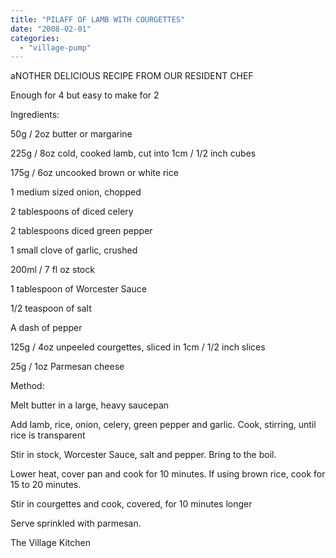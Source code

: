 ```yaml
---
title: "PILAFF OF LAMB WITH COURGETTES"
date: "2008-02-01"
categories: 
  - "village-pump"
---
```


aNOTHER DELICIOUS RECIPE FROM OUR RESIDENT CHEF

Enough for 4 but easy to make for 2

Ingredients:

50g / 2oz butter or margarine

225g / 8oz cold, cooked lamb, cut into 1cm / 1/2 inch cubes

175g / 6oz uncooked brown or white rice

1 medium sized onion, chopped

2 tablespoons of diced celery

2 tablespoons diced green pepper

1 small clove of garlic, crushed

200ml / 7 fl oz stock

1 tablespoon of Worcester Sauce

1/2 teaspoon of salt

A dash of pepper

125g / 4oz unpeeled courgettes, sliced in 1cm / 1/2 inch slices

25g / 1oz Parmesan cheese

Method:

Melt butter in a large, heavy saucepan

Add lamb, rice, onion, celery, green pepper and garlic. Cook, stirring, until rice is transparent

Stir in stock, Worcester Sauce, salt and pepper. Bring to the boil.

Lower heat, cover pan and cook for 10 minutes. If using brown rice, cook for 15 to 20 minutes.

Stir in courgettes and cook, covered, for 10 minutes longer

Serve sprinkled with parmesan.

The Village Kitchen
